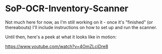 # SoP-OCR-Inventory-Scanner

Not much here for now, as I'm still working on it - once it's "finished" (or thereabouts) I'll include instructions on how to set up and run the scanner.

Until then, here's a peek at what it looks like in motion:

https://www.youtube.com/watch?v=4OmZLciDre8
